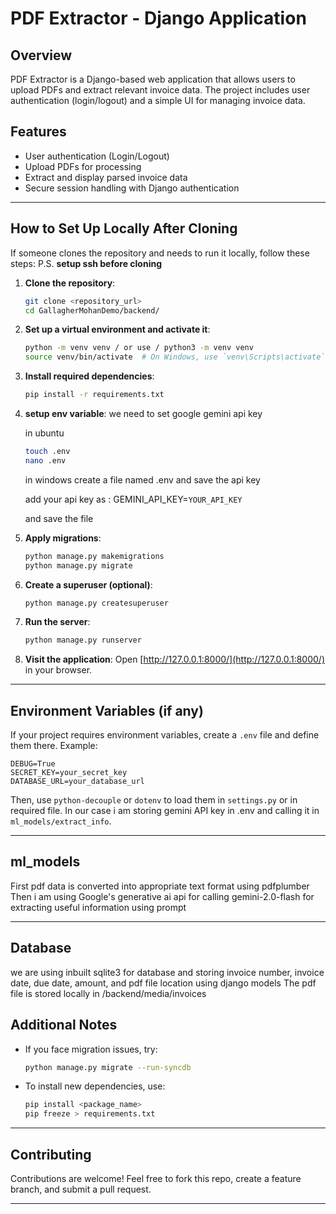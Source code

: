 # PDF Extractor - Django Application

## Overview
PDF Extractor is a Django-based web application that allows users to upload PDFs and extract relevant invoice data. The project includes user authentication (login/logout) and a simple UI for managing invoice data.

## Features
- User authentication (Login/Logout)
- Upload PDFs for processing
- Extract and display parsed invoice data
- Secure session handling with Django authentication

---
## How to Set Up Locally After Cloning

If someone clones the repository and needs to run it locally, follow these steps:
P.S. **setup ssh before cloning**

1. **Clone the repository**:
   ```bash
   git clone <repository_url>
   cd GallagherMohanDemo/backend/
   ```

2. **Set up a virtual environment and activate it**:
   ```bash
   python -m venv venv / or use / python3 -m venv venv
   source venv/bin/activate  # On Windows, use `venv\Scripts\activate`
   ```

3. **Install required dependencies**:
   ```bash
   pip install -r requirements.txt
   ```
4. **setup env variable**:
   we need to set google gemini api key
   
   in ubuntu
   ```bash
   touch .env
   nano .env
   ```
   in windows create a file named .env and save the api key
   
   add your api key as :
   GEMINI_API_KEY=`YOUR_API_KEY`
   
   and save the file

4. **Apply migrations**:
   ```bash
   python manage.py makemigrations
   python manage.py migrate
   ```

5. **Create a superuser (optional)**:
   ```bash
   python manage.py createsuperuser
   ```

6. **Run the server**:
   ```bash
   python manage.py runserver
   ```

7. **Visit the application**:
   Open [http://127.0.0.1:8000/](http://127.0.0.1:8000/) in your browser.

---

## Environment Variables (if any)
If your project requires environment variables, create a `.env` file and define them there. Example:
```
DEBUG=True
SECRET_KEY=your_secret_key
DATABASE_URL=your_database_url
```

Then, use `python-decouple` or `dotenv` to load them in `settings.py` or in required file.
In our case i am storing gemini API key in .env and calling it in `ml_models/extract_info`.

---

## ml_models
First pdf data is converted into appropriate text format using pdfplumber
Then i am using Google's generative ai api for calling gemini-2.0-flash for extracting useful information using prompt

---


## Database

we are using inbuilt sqlite3 for database and storing invoice number, invoice date, due date, amount, and pdf file location using django models
The pdf file is stored locally in  /backend/media/invoices

## Additional Notes
- If you face migration issues, try:
  ```bash
  python manage.py migrate --run-syncdb
  ```
- To install new dependencies, use:
  ```bash
  pip install <package_name>
  pip freeze > requirements.txt
  ```

---

## Contributing
Contributions are welcome! Feel free to fork this repo, create a feature branch, and submit a pull request.

---
